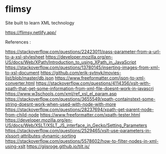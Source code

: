 # flimsy
Site built to learn XML technology



https://flimsy.netlify.app/ 

References :

https://stackoverflow.com/questions/22423011/pass-parameter-from-a-url-to-a-xsl-stylesheet
https://developer.mozilla.org/en-US/docs/Web/XPath/Introduction_to_using_XPath_in_JavaScript
https://stackoverflow.com/questions/13780145/inserting-images-from-xml-to-xsl-document
https://github.com/erik-sytnyk/movies-list/blob/master/db.json
https://www.freeformatter.com/json-to-xml-converter.html
https://stackoverflow.com/questions/4114356/xslt-with-xpath-that-get-some-information-from-xml-file-doesnt-work-in-javascri
https://www.w3schools.com/xml/ref_xsl_el_param.asp
https://stackoverflow.com/questions/3655549/xpath-containstext-some-string-doesnt-work-when-used-with-node-with-more
https://stackoverflow.com/questions/28237694/xpath-get-parent-node-from-child-node
https://www.freeformatter.com/xpath-tester.html
https://developer.mozilla.org/en-US/docs/Web/XSLT/XSLT_JS_interface_in_Gecko/Setting_Parameters
https://stackoverflow.com/questions/2529465/xslt-use-parameters-in-xlssort-attributes-dynamic-sorting
https://stackoverflow.com/questions/5578602/how-to-filter-nodes-in-xml-using-xslt
https://gijsroge.github.io/tilt.js/


